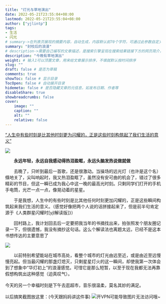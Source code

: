 ```yaml
---
title: "灯光与草地演出"
date: 2022-05-21T23:55:04+08:00
lastmod: 2022-05-21T23:55:04+08:00
author: ["yjlintp"]
tags:
- 生活
- 闪光
# summary->在列表页展现的摘要内容，自动生成，内容默认前70个字符，可通过此参数自定义，一般无需专门设置
summary: "封校后的浪漫"
# description->需要自己编写的文章描述，是搜索引擎呈现在搜索结果链接下方的网页简介，建议设置
description: "今晚有草地演出"
weight: # 输入1可以顶置文章，用来给文章展示排序，不填就默认按时间排序
slug: ""
draft: false # 是否为草稿
comments: true
showToc: false # 显示目录
TocOpen: false # 自动展开目录
hidemeta: false # 是否隐藏文章的元信息，如发布日期、作者等
disableShare: true 
showbreadcrumbs: false 
cover:
    image: ""
    caption: ""
    alt: ""
    relative: false
---
```


<u>“人生中有些时刻是比其他时刻更为闪耀的，正是这些时刻构筑起了我们生活的意义”</u>

<!--more--> 
![](https://i.imgtg.com/2022/05/22/hANKY.jpg)

&ensp;&ensp;&ensp;&ensp;**永远年轻，永远自我感动得热泪盈眶，永远头脑发热说做就做**

&ensp;&ensp;&ensp;&ensp;去晚了，只听到最后一首歌，还是很激动。当操场的远光灯（也许是这个名）倏地关了，尖叫响起时，我又热泪盈眶了，虽然没有安可曲的机会了，错过了很多精彩的节目，但这一瞬已成为我心中这一晚的最高光时刻。只剩同学们打开的手机手电筒，光芒一点一点，像晃动着的星星。

&ensp;&ensp;&ensp;&ensp;于是我想，人生中的有些时刻是比其他任何时刻更加闪耀的，正是这些瞬间构筑起来我们生活的意义。（感觉好像把两个人说的话拼接起来了，但是前半句肯定源于《人类群星闪耀时[yjl解读版]》）

&ensp;&ensp;&ensp;&ensp;回村路上，我计划回去后一定要把我当年的书摘找出来，拍张照发个朋友圈记录一下，但很遗憾，我没有摘抄这句话。这么个解读法也离题太远，已经不是这本书想传达的主要意思了

![](https://i.imgtg.com/2022/05/22/hAK1c.png)

&ensp;&ensp;&ensp;&ensp;以前特别希望能站在城市高处，看整个城市的灯光由远至近，或是由近至远慢慢亮起。但当最闪耀的那盏灯熄灭，只剩星星灯火的这一瞬间，却使我第一次体会到了想象中“华灯初上”的浪漫感觉。可惜它是那么短暂，以至于现在我都无法再靠假想构筑出这种感觉（迫真叹气）。
<br><br>
今天的另一个幸福时刻是下午去逛超市，音乐很温柔，莫名其妙的满足。
<br><br>
以后搞笑截图放这里：(今天跟妈妈讲这件事)
![开VPN可能导致图片无法访问哦~](https://i.imgtg.com/2022/05/22/hA7BU.png)